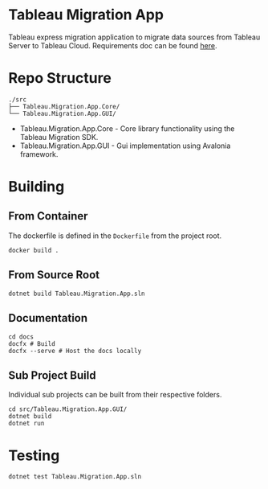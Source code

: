 # Tableau Migration App
Tableau express migration application to migrate data sources from Tableau Server to Tableau Cloud.
Requirements doc can be found [here](https://docs.google.com/document/d/1DXrYdTbS5aGcZeicNVAdD1tvGRwtH1Yj/edit#heading=h.gjdgxs).

# Repo Structure
```
./src
├── Tableau.Migration.App.Core/
└── Tableau.Migration.App.GUI/
```
* Tableau.Migration.App.Core - Core library functionality using the Tableau Migration SDK.
* Tableau.Migration.App.GUI - Gui implementation using Avalonia framework.

# Building
## From Container
The dockerfile is defined in the `Dockerfile` from the project root.
```
docker build .
```
## From Source Root
```
dotnet build Tableau.Migration.App.sln
```

## Documentation
```
cd docs
docfx # Build
docfx --serve # Host the docs locally
```

##  Sub Project Build
Individual sub projects can be built from their respective folders.
```
cd src/Tableau.Migration.App.GUI/
dotnet build
dotnet run
```

# Testing
```
dotnet test Tableau.Migration.App.sln
```
